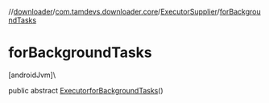 //[downloader](../../../index.md)/[com.tamdevs.downloader.core](../index.md)/[ExecutorSupplier](index.md)/[forBackgroundTasks](for-background-tasks.md)

# forBackgroundTasks

[androidJvm]\

public abstract [Executor](https://developer.android.com/reference/kotlin/java/util/concurrent/Executor.html)[forBackgroundTasks](for-background-tasks.md)()
